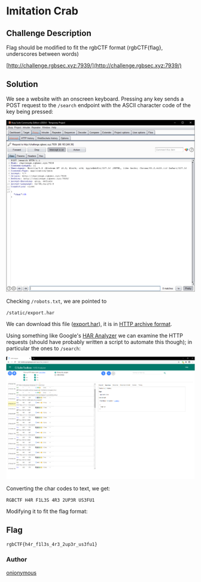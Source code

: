 # Imitation Crab
## Challenge Description
Flag should be modified to fit the rgbCTF format (rgbCTF{flag}, underscores between words)

[http://challenge.rgbsec.xyz:7939/](http://challenge.rgbsec.xyz:7939/)

## Solution

We see a website with an onscreen keyboard. Pressing any key sends a POST request to the `/search` endpoint with the ASCII character code of the key being pressed:

![ss1](images/ss1.png)

Checking `/robots.txt`, we are pointed to
```
/static/export.har
```
We can download this file ([export.har](export.har)), it is in [HTTP archive format](https://en.wikipedia.org/wiki/HAR_(file_format)).

Using something like Google's [HAR Analyzer](https://toolbox.googleapps.com/apps/har_analyzer/) we can examine the HTTP requests (should have probably written a script to automate this though); in particular the ones to `/search`:

![ss2](images/ss2.png)

Converting the char codes to text, we get:

```
RGBCTF H4R F1L3S 4R3 2UP3R US3FU1
```

Modifying it to fit the flag format:

## Flag
```
rgbCTF{h4r_f1l3s_4r3_2up3r_us3fu1}
```

### Author
[onionymous](https://github.com/onionymous)